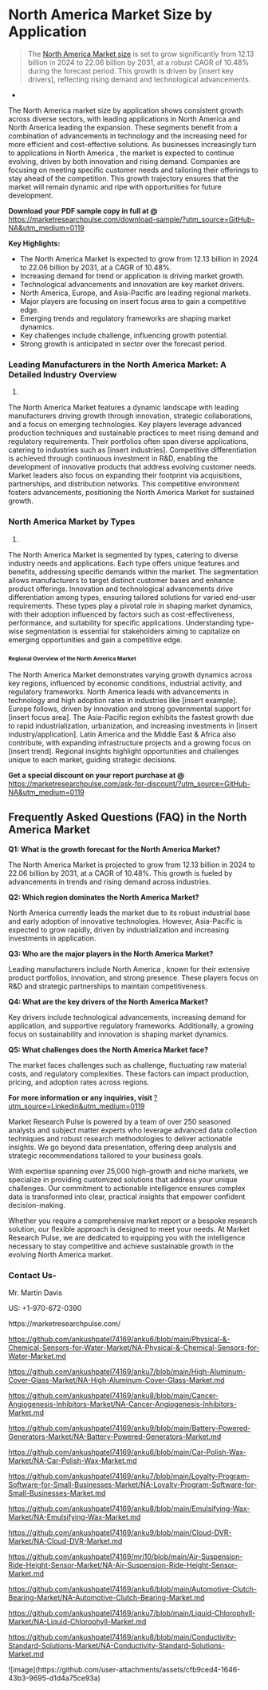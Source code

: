 <h1>North America  Market&nbsp;Size by Application</h1><blockquote><p>The <a href="https://marketresearchpulse.com/download-sample/?utm_source=GitHub-NA&amp;utm_medium=0119">North America  Market size</a> is set to grow significantly from 12.13 billion in 2024 to 22.06 billion by 2031, at a robust CAGR of 10.48% during the forecast period. This growth is driven by [insert key drivers], reflecting rising demand and technological advancements.</p></blockquote><ul><li></li></ul><p>The North America  market size by application shows consistent growth across diverse sectors, with leading applications in North America  and North America  leading the expansion. These segments benefit from a combination of advancements in technology and the increasing need for more efficient and cost-effective solutions. As businesses increasingly turn to applications in North America , the market is expected to continue evolving, driven by both innovation and rising demand. Companies are focusing on meeting specific customer needs and tailoring their offerings to stay ahead of the competition. This growth trajectory ensures that the market will remain dynamic and ripe with opportunities for future development.</p><p><strong>Download your PDF sample copy in full at @ </strong><a href="https://marketresearchpulse.com/download-sample/?utm_source=GitHub-NA&amp;utm_medium=0119">https://marketresearchpulse.com/download-sample/?utm_source=GitHub-NA&amp;utm_medium=0119</a></p><p><strong>Key Highlights: </strong></p><ul><li>The North America  Market is expected to grow from 12.13 billion in 2024 to 22.06 billion by 2031, at a CAGR of 10.48%.</li><li>Increasing demand for trend or application is driving market growth.</li><li>Technological advancements and innovation are key market drivers.</li><li>North America, Europe, and Asia-Pacific are leading regional markets.</li><li>Major players are focusing on insert focus area to gain a competitive edge.</li><li>Emerging trends and regulatory frameworks are shaping market dynamics.</li><li>Key challenges include challenge, influencing growth potential.</li><li>Strong growth is anticipated in sector over the forecast period.</li></ul><h3>Leading Manufacturers in the North America  Market: A Detailed Industry Overview</h3><ol><li></li></ol><div class="flex max-w-full flex-col flex-grow"><div class="min-h-8 text-message flex w-full flex-col items-end gap-2 whitespace-normal break-words [.text-message+&amp;]:mt-5" dir="auto" data-message-author-role="assistant" data-message-id="fd8432e4-4910-450d-b182-61b7bfb0a01f" data-message-model-slug="gpt-4o"><div class="flex w-full flex-col gap-1 empty:hidden first:pt-[3px]"><div class="markdown prose w-full break-words dark:prose-invert light"><p>The North America  Market features a dynamic landscape with leading manufacturers driving growth through innovation, strategic collaborations, and a focus on emerging technologies. Key players leverage advanced production techniques and sustainable practices to meet rising demand and regulatory requirements. Their portfolios often span diverse applications, catering to industries such as [insert industries]. Competitive differentiation is achieved through continuous investment in R&amp;D, enabling the development of innovative products that address evolving customer needs. Market leaders also focus on expanding their footprint via acquisitions, partnerships, and distribution networks. This competitive environment fosters advancements, positioning the North America  Market for sustained growth.</p></div></div></div></div><h3>North America  Market by Types</h3><ol><li></li></ol><div class="flex max-w-full flex-col flex-grow"><div class="min-h-8 text-message flex w-full flex-col items-end gap-2 whitespace-normal break-words [.text-message+&amp;]:mt-5" dir="auto" data-message-author-role="assistant" data-message-id="084470be-0bb7-4664-bddf-5156b4f41249" data-message-model-slug="gpt-4o-mini"><div class="flex w-full flex-col gap-1 empty:hidden first:pt-[3px]"><div class="markdown prose w-full break-words dark:prose-invert light"><p>The North America  Market is segmented by types, catering to diverse industry needs and applications. Each type offers unique features and benefits, addressing specific demands within the market. The segmentation allows manufacturers to target distinct customer bases and enhance product offerings. Innovation and technological advancements drive differentiation among types, ensuring tailored solutions for varied end-user requirements. These types play a pivotal role in shaping market dynamics, with their adoption influenced by factors such as cost-effectiveness, performance, and suitability for specific applications. Understanding type-wise segmentation is essential for stakeholders aiming to capitalize on emerging opportunities and gain a competitive edge.</p></div></div></div></div><h3><span style="font-size: 11px;">Regional Overview of the North America  Market</span></h3><div class="flex max-w-full flex-col flex-grow"><div class="min-h-8 text-message flex w-full flex-col items-end gap-2 whitespace-normal break-words [.text-message+&amp;]:mt-5" dir="auto" data-message-author-role="assistant" data-message-id="e9038762-ce64-4e30-91c9-9bd413514231" data-message-model-slug="gpt-4o-mini"><div class="flex w-full flex-col gap-1 empty:hidden first:pt-[3px]"><div class="markdown prose w-full break-words dark:prose-invert light"><p>The North America  Market demonstrates varying growth dynamics across key regions, influenced by economic conditions, industrial activity, and regulatory frameworks. North America leads with advancements in technology and high adoption rates in industries like [insert example]. Europe follows, driven by innovation and strong governmental support for [insert focus area]. The Asia-Pacific region exhibits the fastest growth due to rapid industrialization, urbanization, and increasing investments in [insert industry/application]. Latin America and the Middle East &amp; Africa also contribute, with expanding infrastructure projects and a growing focus on [insert trend]. Regional insights highlight opportunities and challenges unique to each market, guiding strategic decisions.</p></div></div></div></div><p><strong>Get a special discount on your report purchase at @ </strong><a href="https://marketresearchpulse.com/ask-for-discount/?utm_source=GitHub-NA&amp;utm_medium=0119">https://marketresearchpulse.com/ask-for-discount/?utm_source=GitHub-NA&amp;utm_medium=0119</a></p><h2>Frequently Asked Questions (FAQ) in the North America  Market</h2><p><strong>Q1: What is the growth forecast for the North America  Market?</strong></p><p>The North America  Market is projected to grow from 12.13 billion in 2024 to 22.06 billion by 2031, at a CAGR of 10.48%. This growth is fueled by advancements in trends and rising demand across industries.</p><p><strong>Q2: Which region dominates the North America  Market?</strong></p><p>North America currently leads the market due to its robust industrial base and early adoption of innovative technologies. However, Asia-Pacific is expected to grow rapidly, driven by industrialization and increasing investments in application.</p><p><strong>Q3: Who are the major players in the North America  Market?</strong></p><p>Leading manufacturers include North America , known for their extensive product portfolios, innovation, and strong presence. These players focus on R&amp;D and strategic partnerships to maintain competitiveness.</p><p><strong>Q4: What are the key drivers of the North America  Market?</strong></p><p>Key drivers include technological advancements, increasing demand for application, and supportive regulatory frameworks. Additionally, a growing focus on sustainability and innovation is shaping market dynamics.</p><p><strong>Q5: What challenges does the North America  Market face?</strong></p><p>The market faces challenges such as challenge, fluctuating raw material costs, and regulatory complexities. These factors can impact production, pricing, and adoption rates across regions.</p><p><strong>For more information or any inquiries, visit&nbsp;</strong><a href="?utm_source=Linkedin&utm_medium=0119">?utm_source=Linkedin&utm_medium=0119</a></p><p>Market Research Pulse is powered by a team of over 250 seasoned analysts and subject matter experts who leverage advanced data collection techniques and robust research methodologies to deliver actionable insights. We go beyond data presentation, offering deep analysis and strategic recommendations tailored to your business goals.</p><p>With expertise spanning over 25,000 high-growth and niche markets, we specialize in providing customized solutions that address your unique challenges. Our commitment to actionable intelligence ensures complex data is transformed into clear, practical insights that empower confident decision-making.</p><p>Whether you require a comprehensive market report or a bespoke research solution, our flexible approach is designed to meet your needs. At Market Research Pulse, we are dedicated to equipping you with the intelligence necessary to stay competitive and achieve sustainable growth in the evolving North America  market.</p><h3><strong>Contact Us-</strong></h3><p>Mr. Martin Davis</p><p>US: +1-970-672-0390</p><p>https://marketresearchpulse.com/</p><p><a href="https://github.com/ankushpatel74169/anku6/blob/main/Physical-&-Chemical-Sensors-for-Water-Market/NA-Physical-&-Chemical-Sensors-for-Water-Market.md">https://github.com/ankushpatel74169/anku6/blob/main/Physical-&-Chemical-Sensors-for-Water-Market/NA-Physical-&-Chemical-Sensors-for-Water-Market.md</a></p><p><a href="https://github.com/ankushpatel74169/anku7/blob/main/High-Aluminum-Cover-Glass-Market/NA-High-Aluminum-Cover-Glass-Market.md">https://github.com/ankushpatel74169/anku7/blob/main/High-Aluminum-Cover-Glass-Market/NA-High-Aluminum-Cover-Glass-Market.md</a></p><p><a href="https://github.com/ankushpatel74169/anku8/blob/main/Cancer-Angiogenesis-Inhibitors-Market/NA-Cancer-Angiogenesis-Inhibitors-Market.md">https://github.com/ankushpatel74169/anku8/blob/main/Cancer-Angiogenesis-Inhibitors-Market/NA-Cancer-Angiogenesis-Inhibitors-Market.md</a></p><p><a href="https://github.com/ankushpatel74169/anku9/blob/main/Battery-Powered-Generators-Market/NA-Battery-Powered-Generators-Market.md">https://github.com/ankushpatel74169/anku9/blob/main/Battery-Powered-Generators-Market/NA-Battery-Powered-Generators-Market.md</a></p><p><a href="https://github.com/ankushpatel74169/anku6/blob/main/Car-Polish-Wax-Market/NA-Car-Polish-Wax-Market.md">https://github.com/ankushpatel74169/anku6/blob/main/Car-Polish-Wax-Market/NA-Car-Polish-Wax-Market.md</a></p><p><a href="https://github.com/ankushpatel74169/anku7/blob/main/Loyalty-Program-Software-for-Small-Businesses-Market/NA-Loyalty-Program-Software-for-Small-Businesses-Market.md">https://github.com/ankushpatel74169/anku7/blob/main/Loyalty-Program-Software-for-Small-Businesses-Market/NA-Loyalty-Program-Software-for-Small-Businesses-Market.md</a></p><p><a href="https://github.com/ankushpatel74169/anku8/blob/main/Emulsifying-Wax-Market/NA-Emulsifying-Wax-Market.md">https://github.com/ankushpatel74169/anku8/blob/main/Emulsifying-Wax-Market/NA-Emulsifying-Wax-Market.md</a></p><p><a href="https://github.com/ankushpatel74169/anku9/blob/main/Cloud-DVR-Market/NA-Cloud-DVR-Market.md">https://github.com/ankushpatel74169/anku9/blob/main/Cloud-DVR-Market/NA-Cloud-DVR-Market.md</a></p><p><a href="https://github.com/ankushpatel74169/mri10/blob/main/Air-Suspension-Ride-Height-Sensor-Market/NA-Air-Suspension-Ride-Height-Sensor-Market.md">https://github.com/ankushpatel74169/mri10/blob/main/Air-Suspension-Ride-Height-Sensor-Market/NA-Air-Suspension-Ride-Height-Sensor-Market.md</a></p><p><a href="https://github.com/ankushpatel74169/anku6/blob/main/Automotive-Clutch-Bearing-Market/NA-Automotive-Clutch-Bearing-Market.md">https://github.com/ankushpatel74169/anku6/blob/main/Automotive-Clutch-Bearing-Market/NA-Automotive-Clutch-Bearing-Market.md</a></p><p><a href="https://github.com/ankushpatel74169/anku7/blob/main/Liquid-Chlorophyll-Market/NA-Liquid-Chlorophyll-Market.md">https://github.com/ankushpatel74169/anku7/blob/main/Liquid-Chlorophyll-Market/NA-Liquid-Chlorophyll-Market.md</a></p><p><a href="https://github.com/ankushpatel74169/anku8/blob/main/Conductivity-Standard-Solutions-Market/NA-Conductivity-Standard-Solutions-Market.md">https://github.com/ankushpatel74169/anku8/blob/main/Conductivity-Standard-Solutions-Market/NA-Conductivity-Standard-Solutions-Market.md</a></p>
![image](https://github.com/user-attachments/assets/cfb9ced4-1646-43b3-9695-d1d4a75ce93a)
